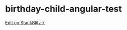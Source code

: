 # birthday-child-angular-test

[Edit on StackBlitz ⚡️](https://stackblitz.com/edit/parent-child-angular-test-pvbofj)